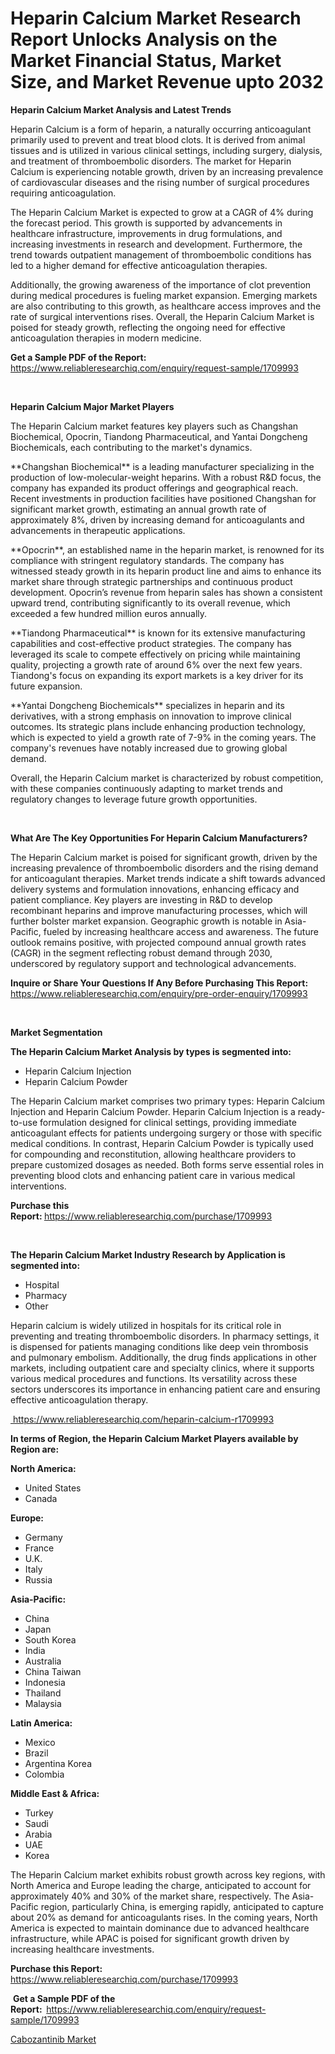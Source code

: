 <p><h1>Heparin Calcium Market Research Report Unlocks Analysis on the Market Financial Status, Market Size, and Market Revenue upto 2032</h1></p><p><strong>Heparin Calcium Market Analysis and Latest Trends</strong></p>
<p><p>Heparin Calcium is a form of heparin, a naturally occurring anticoagulant primarily used to prevent and treat blood clots. It is derived from animal tissues and is utilized in various clinical settings, including surgery, dialysis, and treatment of thromboembolic disorders. The market for Heparin Calcium is experiencing notable growth, driven by an increasing prevalence of cardiovascular diseases and the rising number of surgical procedures requiring anticoagulation.</p><p>The Heparin Calcium Market is expected to grow at a CAGR of 4% during the forecast period. This growth is supported by advancements in healthcare infrastructure, improvements in drug formulations, and increasing investments in research and development. Furthermore, the trend towards outpatient management of thromboembolic conditions has led to a higher demand for effective anticoagulation therapies. </p><p>Additionally, the growing awareness of the importance of clot prevention during medical procedures is fueling market expansion. Emerging markets are also contributing to this growth, as healthcare access improves and the rate of surgical interventions rises. Overall, the Heparin Calcium Market is poised for steady growth, reflecting the ongoing need for effective anticoagulation therapies in modern medicine.</p></p>
<p><strong>Get a Sample PDF of the Report:&nbsp;</strong> <a href="https://www.reliableresearchiq.com/enquiry/request-sample/1709993?utm_campaign=3282&utm_medium=2&utm_source=Github&utm_content=ia&utm_term=08032025&utm_id=heparin-calcium">https://www.reliableresearchiq.com/enquiry/request-sample/1709993</a></p>
<p>&nbsp;</p>
<p><strong>Heparin Calcium Major Market Players</strong></p>
<p><p>The Heparin Calcium market features key players such as Changshan Biochemical, Opocrin, Tiandong Pharmaceutical, and Yantai Dongcheng Biochemicals, each contributing to the market's dynamics.</p><p>**Changshan Biochemical** is a leading manufacturer specializing in the production of low-molecular-weight heparins. With a robust R&D focus, the company has expanded its product offerings and geographical reach. Recent investments in production facilities have positioned Changshan for significant market growth, estimating an annual growth rate of approximately 8%, driven by increasing demand for anticoagulants and advancements in therapeutic applications.</p><p>**Opocrin**, an established name in the heparin market, is renowned for its compliance with stringent regulatory standards. The company has witnessed steady growth in its heparin product line and aims to enhance its market share through strategic partnerships and continuous product development. Opocrin’s revenue from heparin sales has shown a consistent upward trend, contributing significantly to its overall revenue, which exceeded a few hundred million euros annually.</p><p>**Tiandong Pharmaceutical** is known for its extensive manufacturing capabilities and cost-effective product strategies. The company has leveraged its scale to compete effectively on pricing while maintaining quality, projecting a growth rate of around 6% over the next few years. Tiandong's focus on expanding its export markets is a key driver for its future expansion.</p><p>**Yantai Dongcheng Biochemicals** specializes in heparin and its derivatives, with a strong emphasis on innovation to improve clinical outcomes. Its strategic plans include enhancing production technology, which is expected to yield a growth rate of 7-9% in the coming years. The company's revenues have notably increased due to growing global demand.</p><p>Overall, the Heparin Calcium market is characterized by robust competition, with these companies continuously adapting to market trends and regulatory changes to leverage future growth opportunities.</p></p>
<p>&nbsp;</p>
<p><strong>What Are The Key Opportunities For Heparin Calcium Manufacturers?</strong></p>
<p><p>The Heparin Calcium market is poised for significant growth, driven by the increasing prevalence of thromboembolic disorders and the rising demand for anticoagulant therapies. Market trends indicate a shift towards advanced delivery systems and formulation innovations, enhancing efficacy and patient compliance. Key players are investing in R&D to develop recombinant heparins and improve manufacturing processes, which will further bolster market expansion. Geographic growth is notable in Asia-Pacific, fueled by increasing healthcare access and awareness. The future outlook remains positive, with projected compound annual growth rates (CAGR) in the segment reflecting robust demand through 2030, underscored by regulatory support and technological advancements.</p></p>
<p><strong>Inquire or Share Your Questions If Any Before Purchasing This Report:</strong> <a href="https://www.reliableresearchiq.com/enquiry/pre-order-enquiry/1709993?utm_campaign=3282&utm_medium=2&utm_source=Github&utm_content=ia&utm_term=08032025&utm_id=heparin-calcium">https://www.reliableresearchiq.com/enquiry/pre-order-enquiry/1709993</a></p>
<p>&nbsp;</p>
<p><strong>Market Segmentation</strong></p>
<p><strong>The Heparin Calcium Market Analysis by types is segmented into:</strong></p>
<p><ul><li>Heparin Calcium Injection</li><li>Heparin Calcium Powder</li></ul></p>
<p><p>The Heparin Calcium market comprises two primary types: Heparin Calcium Injection and Heparin Calcium Powder. Heparin Calcium Injection is a ready-to-use formulation designed for clinical settings, providing immediate anticoagulant effects for patients undergoing surgery or those with specific medical conditions. In contrast, Heparin Calcium Powder is typically used for compounding and reconstitution, allowing healthcare providers to prepare customized dosages as needed. Both forms serve essential roles in preventing blood clots and enhancing patient care in various medical interventions.</p></p>
<p><strong>Purchase this Report:&nbsp;</strong><a href="https://www.reliableresearchiq.com/purchase/1709993?utm_campaign=3282&utm_medium=2&utm_source=Github&utm_content=ia&utm_term=08032025&utm_id=heparin-calcium">https://www.reliableresearchiq.com/purchase/1709993</a></p>
<p>&nbsp;</p>
<p><strong>The Heparin Calcium Market Industry Research by Application is segmented into:</strong></p>
<p><ul><li>Hospital</li><li>Pharmacy</li><li>Other</li></ul></p>
<p><p>Heparin calcium is widely utilized in hospitals for its critical role in preventing and treating thromboembolic disorders. In pharmacy settings, it is dispensed for patients managing conditions like deep vein thrombosis and pulmonary embolism. Additionally, the drug finds applications in other markets, including outpatient care and specialty clinics, where it supports various medical procedures and functions. Its versatility across these sectors underscores its importance in enhancing patient care and ensuring effective anticoagulation therapy.</p></p>
<p><a href="https://www.reliableresearchiq.com/heparin-calcium-r1709993?utm_campaign=3282&utm_medium=2&utm_source=Github&utm_content=ia&utm_term=08032025&utm_id=heparin-calcium">&nbsp;https://www.reliableresearchiq.com/heparin-calcium-r1709993</a></p>
<p><strong>In terms of Region, the Heparin Calcium Market Players available by Region are:</strong></p>
<p>
    <p> <strong> North America: </strong>
        <ul>
            <li>United States</li>
            <li>Canada</li>
        </ul>
        </p> 
    <p> <strong> Europe: </strong>
        <ul>
            <li>Germany</li>
            <li>France</li>
            <li>U.K.</li>
            <li>Italy</li>
            <li>Russia</li>
        </ul>
        </p> 
    <p> <strong> Asia-Pacific: </strong>
        <ul>
            <li>China</li>
            <li>Japan</li>
            <li>South Korea</li>
            <li>India</li>
            <li>Australia</li>
            <li>China Taiwan</li>
            <li>Indonesia</li>
            <li>Thailand</li>
            <li>Malaysia</li>
        </ul>
        </p> 
    <p> <strong> Latin America: </strong>
        <ul>
            <li>Mexico</li>
            <li>Brazil</li>
            <li>Argentina Korea</li>
            <li>Colombia</li>
        </ul>
        </p> 
    <p> <strong> Middle East & Africa: </strong>
        <ul>
            <li>Turkey</li>
            <li>Saudi</li>
            <li>Arabia</li>
            <li>UAE</li>
            <li>Korea</li>
        </ul>
    </p>
    </p>
<p><p>The Heparin Calcium market exhibits robust growth across key regions, with North America and Europe leading the charge, anticipated to account for approximately 40% and 30% of the market share, respectively. The Asia-Pacific region, particularly China, is emerging rapidly, anticipated to capture about 20% as demand for anticoagulants rises. In the coming years, North America is expected to maintain dominance due to advanced healthcare infrastructure, while APAC is poised for significant growth driven by increasing healthcare investments.</p></p>
<p><strong>Purchase this Report: </strong><a href="https://www.reliableresearchiq.com/purchase/1709993?utm_campaign=3282&utm_medium=2&utm_source=Github&utm_content=ia&utm_term=08032025&utm_id=heparin-calcium">https://www.reliableresearchiq.com/purchase/1709993</a></p>
<p>&nbsp;<strong>Get a Sample PDF of the Report:&nbsp;&nbsp;</strong><a href="https://www.reliableresearchiq.com/enquiry/request-sample/1709993?utm_campaign=3282&utm_medium=2&utm_source=Github&utm_content=ia&utm_term=08032025&utm_id=heparin-calcium">https://www.reliableresearchiq.com/enquiry/request-sample/1709993</a></p>
<p><strong></strong></p>
<p><p><a href="https://github.com/vassihucz/Market-Research-Report-List-1/blob/main/cabozantinib-market.md?utm_campaign=3282&utm_medium=2&utm_source=Github&utm_content=ia&utm_term=08032025&utm_id=heparin-calcium">Cabozantinib Market</a></p></p>